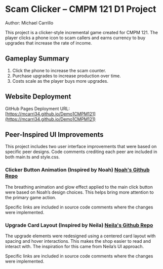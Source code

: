 # Scam Clicker – CMPM 121 D1 Project

Author: Michael Carrillo

This project is a clicker-style incremental game created for CMPM 121. The player clicks a phone icon to scam callers and earns currency to buy upgrades that increase the rate of income.

## Gameplay Summary

1. Click the phone to increase the scam counter.
2. Purchase upgrades to increase production over time.
3. Costs scale as the player buys more upgrades.

## Website Deployment

GitHub Pages Deployment URL:
[https://mcarri34.github.io/Demo1CMPM121](https://mcarri34.github.io/Demo1CMPM121)

## Peer-Inspired UI Improvements

This project includes two user interface improvements that were based on specific peer designs. Code comments crediting each peer are included in both main.ts and style.css.

### Clicker Button Animation (Inspired by Noah) [Noah's Github Repo](https://github.com/Noah2271/cmpm-121-incremental-nbilledo)

The breathing animation and glow effect applied to the main click button were based on Noah’s design choices. This helps bring more attention to the primary game action.

Specific links are included in source code comments where the changes were implemented.

### Upgrade Card Layout (Inspired by Neila) [Neila's Github Repo](https://github.com/BellaTheAlien/cmpm-121-D1-NeilaMiranda/tree/main)

The upgrade elements were redesigned using a centered card layout with spacing and hover interactions. This makes the shop easier to read and interact with. The inspiration for this came from Neila’s UI approach.

Specific links are included in source code comments where the changes were implemented.
